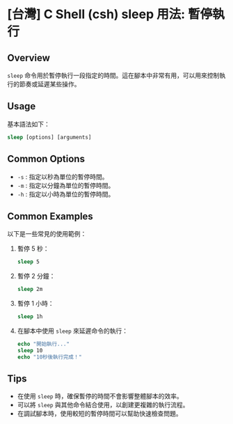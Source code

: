 # [台灣] C Shell (csh) sleep 用法: 暫停執行

## Overview
`sleep` 命令用於暫停執行一段指定的時間。這在腳本中非常有用，可以用來控制執行的節奏或延遲某些操作。

## Usage
基本語法如下：

```csh
sleep [options] [arguments]
```

## Common Options
- `-s` : 指定以秒為單位的暫停時間。
- `-m` : 指定以分鐘為單位的暫停時間。
- `-h` : 指定以小時為單位的暫停時間。

## Common Examples
以下是一些常見的使用範例：

1. 暫停 5 秒：
   ```csh
   sleep 5
   ```

2. 暫停 2 分鐘：
   ```csh
   sleep 2m
   ```

3. 暫停 1 小時：
   ```csh
   sleep 1h
   ```

4. 在腳本中使用 `sleep` 來延遲命令的執行：
   ```csh
   echo "開始執行..."
   sleep 10
   echo "10秒後執行完成！"
   ```

## Tips
- 在使用 `sleep` 時，確保暫停的時間不會影響整體腳本的效率。
- 可以將 `sleep` 與其他命令結合使用，以創建更複雜的執行流程。
- 在調試腳本時，使用較短的暫停時間可以幫助快速檢查問題。